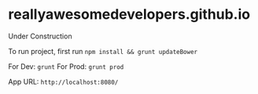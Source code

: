 reallyawesomedevelopers.github.io
==================================
Under Construction

To run project, first run ```npm install && grunt updateBower```

For Dev: ```grunt```
For Prod: ```grunt prod```

App URL: ```http://localhost:8080/```
